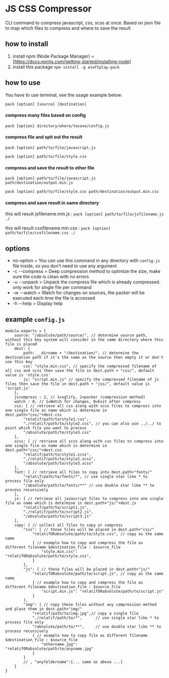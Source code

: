 # JS CSS Compressor
CLI command to compress javascript, css, scss at once. Based on json file to map which files to compress and where to save the result

## how to install
1. install npm (Node Package Manager) = [https://docs.npmjs.com/getting-started/installing-node]
1. install this package `npm install -g esoftplay-pack`

## how to use
You have to use terminal, see the usage example below:

`pack [option] [source] [destination]`

#### compress many files based on config
`pack [option] directory/where/tosave/config.js`

#### compress file and spit out the result
`pack [option] path/to/file/javascript.js`

`pack [option] path/to/file/style.css`

#### compress and save the result to other file
`pack [option] path/to/file/javascript.js path/destination/output.min.js`

`pack [option] path/to/file/style.css path/destination/output.min.css`

#### compress and save result in same directory

this will result jsfilename.min.js :
`pack [option] path/to/file/jsfilename.js ./`

this will result cssfilename.min.css :
`pack [option] path/to/file/cssfilename.css ./`

## options
* no-option     = You can use this command in any directory with `config.js` file inside, so you don't need to use any argument
* -c --compress = Deep compression method to optimize the size, make sure the code is clean with no errors
* -u --unpack   = Unpack the compress file which is already compressed. only work for single file per command
* -w --watch    = Watch for changes on sources, the packer will be executed each time the file is accessed
* -h --help     = Display help

## example `config.js`
	module.exports = {
		source: "/absolute/path/source/", // determine source path, without this key system will consider in the same directory where this file is placed
		dest: {
			path: __dirname + "/destination/", // determine the destination path if it's the same as the source then empty it or don't use this key
			css: "style.min.css", // specify the compressed filename of all css and scss then save the file in dest.path + "css/", default value is 'style.css'
			js: "script.min.js" // specify the compressed filename of js files then save the file in dest.path + "jss/", default value is 'script.js'
		},
		jscompress : 2, // 1=uglify, 2=packer (compression method)
		watch : 0, // 1=Watch for changes, 0=Exit after compress
		css: [ // retrieve all css along with scss files to compress into one single file as name which is determine in dest.path+"css/"+dest.css
			"relatif/path/to/style1.css",
			"./relatif/path/to/style2.css", // you can also use ../../ to point which file you want to process
			"/absolute/path/to/style3.css"
		],
		scss: [ // retrieve all scss along with css files to compress into one single file as name which is determine in dest.path+"css/"+dest.css
			"relatif/path/to/style1.scss",
			"./relatif/path/to/style2.scss",
			"/absolute/path/to/style3.scss"
		],
		font: [ // retrieve all files to copy into dest.path+"fonts/"
			"relatif/path/to/fonts/*", // use single star like * to process file only
			"/absolute/path/to/fonts/**" // use double star like ** to process recursively
		],
		js: [ // retrieve all javascript files to compress into one single file as name which is determine in dest.path+"js/"+dest.js
			"relatif/path/to/script1.js",
			"./relatif/path/to/script2.js",
			"/absolute/path/to/script3.js"
		],
		copy: { // collect all files to copy or compress
			"css": [ // these files will be placed in dest.path+"css/"
				"relatifORabsolute/path/to/style.css", // copy as the same name
				{ // example how to copy and compress the file as different filename $destination_file : $source_file
					"style.min.css": "relatifORabsolute/path/to/style.css",
				}
			],
			"js": [ // these files will be placed in dest.path+"js/"
				"relatifORabsolute/path/to/script.js", // copy as the same name
				{ // example how to copy and compress the file as different filename $destination_file : $source_file
					"script.min.js": "relatifORabsolute/path/to/script.js"
				}
			],
			"img": [ // copy these files without any compression method and place them in dest.path+"img/"
				"relatif/path/to/img.jpg",// copy a single file
				"./relatif/path/to/*", 		// use single star like * to process file only
				"/absolute/path/to/**",		// use double star like ** to process recursively
				{ // example how to copy file as different filename $destination_file : $source_file
					"othername.jpg": "relatifORabsolute/path/to/anyname.jpg"
				}
			]
			// , "anyfoldername":[... same as above ...]
		}
	}
